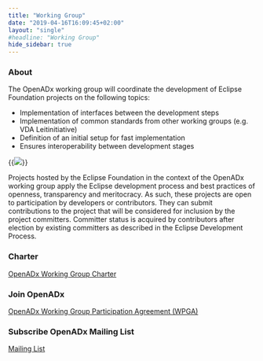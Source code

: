 ```yaml
---
title: "Working Group"
date: "2019-04-16T16:09:45+02:00"
layout: "single"
#headline: "Working Group"
hide_sidebar: true
---
```


### About

The OpenADx working group will coordinate the development of Eclipse Foundation projects on the following topics:

- Implementation of interfaces between the development steps
- Implementation of common standards from other working groups (e.g. VDA Leitinitiative)
- Definition of an initial setup for fast implementation
- Ensures interoperability between development stages

{{<image src="/images/tool_scheme.jpg" class="img-responsive margin-bottom-20">}}

Projects hosted by the Eclipse Foundation in the context of the OpenADx working group apply the Eclipse development process and best practices of openness, transparency and meritocracy. As such, these projects are open to participation by developers or contributors. They can submit contributions to the project that will be considered for inclusion by the project committers. Committer status is acquired by contributors after election by existing committers as described in the Eclipse Development Process.

### Charter

[OpenADx Working Group Charter](https://www.eclipse.org/org/workinggroups/openadx_charter.php)

### Join OpenADx

[OpenADx Working Group Participation Agreement (WPGA)](https://www.eclipse.org/org/workinggroups/wpga/openadx_working_group_participation_agreement.pdf)

### Subscribe OpenADx Mailing List

[Mailing List](https://dev.eclipse.org/mailman/listinfo/openadx)